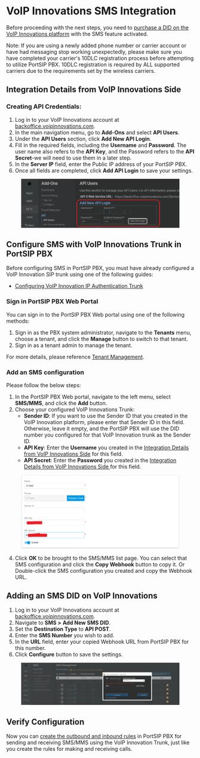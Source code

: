 # VoIP Innovations SMS Integration

Before proceeding with the next steps, you need to [purchase a DID on the VoIP Innovations platform](../vonage-sip-trunk/purchase-a-did-on-vonage-platform.md) with the SMS feature activated.

Note: If you are using a newly added phone number or carrier account or have had messaging stop working unexpectedly, please make sure you have completed your carrier's 10DLC registration process before attempting to utilize PortSIP PBX. 10DLC registration is required by ALL supported carriers due to the requirements set by the wireless carriers.

## **Integration Details from VoIP Innovations Side**

### Creating API Credentials:

1. Log in to your VoIP Innovations account at [backoffice.voipinnovations.com](https://backoffice.voipinnovations.com).
2. In the main navigation menu, go to **Add-Ons** and select **API Users**.
3. Under the **API Users** section, click **Add New API Login**.
4. Fill in the required fields, including the **Username** and **Password**. The user name also refers to the **API Key**, and the Password refers to the **API Secret**-we will need to use them in a later step.
5. In the **Server IP** field, enter the Public IP address of your PortSIP PBX.
6. Once all fields are completed, click **Add API Login** to save your settings.

<figure><img src="../../../.gitbook/assets/vi_trunk_sms_2.png" alt=""><figcaption></figcaption></figure>

## Configure SMS with VoIP Innovations Trunk in PortSIP PBX

Before configuring SMS in PortSIP PBX, you must have already configured a VoIP Innovation SIP trunk using one of the following guides:

* [Configuring VoIP Innovation IP Authentication Trunk](configuring-voip-innovations-ip-authentication-trunk.md)

### Sign in PortSIP PBX Web Portal

You can sign in to the PortSIP PBX Web portal using one of the following methods:

1. Sign in as the PBX system administrator, navigate to the **Tenants** menu, choose a tenant, and click the **Manage** button to switch to that tenant.
2. Sign in as a tenant admin to manage the tenant.

For more details, please reference [Tenant Management](../../portsip-pbx-administration-guide/3-tenant-management/).

### Add an SMS configuration

Please follow the below steps:

1. In the PortSIP PBX Web portal, navigate to the left menu, select **SMS/MMS**, and click the **Add** button.&#x20;
2. Choose your configured VoIP Innovations Trunk:
   * **Sender ID**: If you want to use the Sender ID that you created in the VoIP Innovation platform, please enter that Sender ID in this field. Otherwise, leave it empty, and the PortSIP PBX will use the DID number you configured for that VoIP Innovation trunk as the Sender ID.
   * **API Key**: Enter the **Username** you created in the [Integration Details from VoIP Innovations Side](voip-innovations-sms-integration.md#integration-details-from-voip-innovations-side) for this field.
   * **API Secret**: Enter the **Password** you created in the [Integration Details from VoIP Innovations Side ](voip-innovations-sms-integration.md#integration-details-from-voip-innovations-side)for this field.

<figure><img src="../../../.gitbook/assets/vi_trunk_sms_1.png" alt=""><figcaption></figcaption></figure>

4. Click **OK** to be brought to the SMS/MMS list page. You can select that SMS configuration and click the **Copy Webhook** button to copy it. Or Double-click the SMS configuration you created and copy the Webhook URL.

## Adding an SMS DID on VoIP Innovations

1. Log in to your VoIP Innovations account at [backoffice.voipinnovations.com](https://backoffice.voipinnovations.com).
2. Navigate to **SMS >** **Add New SMS DID**.
3. Set the **Destination Type** to **API POST**.
4. Enter the **SMS Number** you wish to add.
5. In the **URL** field, enter your copied Webhook URL from PortSIP PBX for this number.
6. Click **Configure** button to save the settings.

<figure><img src="../../../.gitbook/assets/vi_trunk_sms_3.png" alt=""><figcaption></figcaption></figure>

## Verify Configuration

Now you can [create the outbound and inbound rules](../wavix-sip-trunk/configuring-outbound-and-inbound-calls.md) in PortSIP PBX for sending and receiving SMS/MMS using the VoIP Innovation Trunk, just like you create the rules for making and receiving calls.

